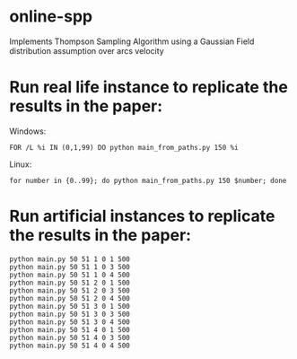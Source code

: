 # online-spp
Implements Thompson Sampling Algorithm using a Gaussian Field distribution assumption over arcs velocity


# Run real life instance to replicate the results in the paper:

Windows: 
```
FOR /L %i IN (0,1,99) DO python main_from_paths.py 150 %i
```
Linux: 
```
for number in {0..99}; do python main_from_paths.py 150 $number; done
```

# Run artificial instances to replicate the results in the paper:

```
python main.py 50 51 1 0 1 500
python main.py 50 51 1 0 3 500
python main.py 50 51 1 0 4 500
python main.py 50 51 2 0 1 500
python main.py 50 51 2 0 3 500
python main.py 50 51 2 0 4 500
python main.py 50 51 3 0 1 500
python main.py 50 51 3 0 3 500
python main.py 50 51 3 0 4 500
python main.py 50 51 4 0 1 500
python main.py 50 51 4 0 3 500
python main.py 50 51 4 0 4 500
```
